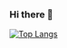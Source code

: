 ### Hi there 👋

[![Top Langs](https://github-readme-stats.vercel.app/api/top-langs/?username=MarcelHMendes&layout=compact&size_weight=0.5&count_weight=0.5&langs_count=8)](https://github.com/MarcelHMendes/github-readme-stats)

<!--
**MarcelHMendes/MarcelHMendes** is a ✨ _special_ ✨ repository because its `README.md` (this file) appears on your GitHub profile.

Here are some ideas to get you started:

- 🔭 I’m currently working on ...
- 🌱 I’m currently learning ...
- 👯 I’m looking to collaborate on ...
- 🤔 I’m looking for help with ...
- 💬 Ask me about ...
- 📫 How to reach me: ...
- 😄 Pronouns: ...
- ⚡ Fun fact: ...
-->
